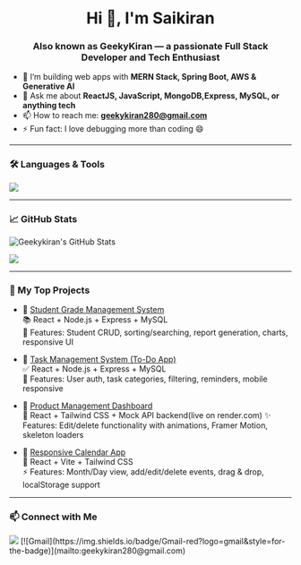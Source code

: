 <h1 align="center">Hi 👋, I'm Saikiran</h1>
<h3 align="center">Also known as <strong>GeekyKiran</strong> — a passionate Full Stack Developer and Tech Enthusiast</h3>

- 🌱 I’m building web apps with **MERN Stack, Spring Boot, AWS & Generative AI** <!-- - 👨‍💻 All of my projects are available at [My Portfolio](https://your-portfolio-link.com) -->
- 💬 Ask me about **ReactJS, JavaScript, MongoDB,Express, MySQL, or anything tech**
- 📫 How to reach me: **geekykiran280@gmail.com**
- ⚡ Fun fact: I love debugging more than coding 😄

---

### 🛠️ Languages & Tools
<p align="left">
  <img src="https://skillicons.dev/icons?i=js,react,nodejs,java,spring,tailwind,mysql,mongodb,git,github,html,css,vscode,aws" />
</p>

---

### 📈 GitHub Stats
<p align="left">
  <img src="https://github-readme-stats.vercel.app/api?username=Geekykiran&show_icons=true&theme=radical" alt="Geekykiran's GitHub Stats" />
</p>
<p align="left">
  <img src="https://github-readme-streak-stats.herokuapp.com?user=Geekykiran&theme=radical&hide_border=true" />
</p>

---

### 🚀 My Top Projects

- 🔗 [Student Grade Management System](https://github.com/Geekykiran/student-grade-management)  
  📚 React + Node.js + Express + MySQL  
  🎯 Features: Student CRUD, sorting/searching, report generation, charts, responsive UI

- 🔗 [Task Management System (To-Do App)](https://github.com/Geekykiran/task-manager-fullstack-app)  
  ✅ React + Node.js + Express + MySQL  
  🧠 Features: User auth, task categories, filtering, reminders, mobile responsive

- 🔗 [Product Management Dashboard](https://github.com/Geekykiran/gadgets-products-cart)  
  🛒 React + Tailwind CSS + Mock API backend(live on render.com)
  ✨ Features: Edit/delete functionality with animations, Framer Motion, skeleton loaders

- 🔗 [Responsive Calendar App](https://github.com/Geekykiran/calendar-app)  
  📅 React + Vite + Tailwind CSS  
  ⚡ Features: Month/Day view, add/edit/delete events, drag & drop, localStorage support


---

### 📫 Connect with Me
<p>
  <a href="https://www.linkedin.com/in/saikiranng/"><img src="https://img.shields.io/badge/LinkedIn-blue?logo=linkedin&style=for-the-badge" /></a>
<!--   <a href="mailto:geekykiran280@gmail.com">
  <img src="https://img.shields.io/badge/Gmail-red?logo=gmail&style=for-the-badge" />
</a> -->
[![Gmail](https://img.shields.io/badge/Gmail-red?logo=gmail&style=for-the-badge)](mailto:geekykiran280@gmail.com)

</p>
